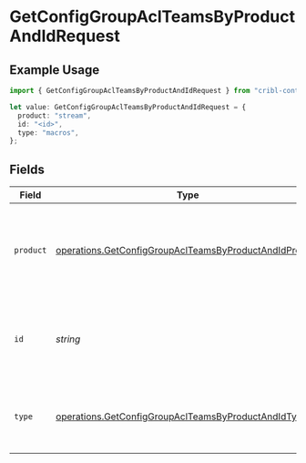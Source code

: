 # GetConfigGroupAclTeamsByProductAndIdRequest

## Example Usage

```typescript
import { GetConfigGroupAclTeamsByProductAndIdRequest } from "cribl-control-plane/models/operations";

let value: GetConfigGroupAclTeamsByProductAndIdRequest = {
  product: "stream",
  id: "<id>",
  type: "macros",
};
```

## Fields

| Field                                                                                                                            | Type                                                                                                                             | Required                                                                                                                         | Description                                                                                                                      |
| -------------------------------------------------------------------------------------------------------------------------------- | -------------------------------------------------------------------------------------------------------------------------------- | -------------------------------------------------------------------------------------------------------------------------------- | -------------------------------------------------------------------------------------------------------------------------------- |
| `product`                                                                                                                        | [operations.GetConfigGroupAclTeamsByProductAndIdProduct](../../models/operations/getconfiggroupaclteamsbyproductandidproduct.md) | :heavy_check_mark:                                                                                                               | Name of the Cribl product that contains the Worker Group or Edge Fleet.                                                          |
| `id`                                                                                                                             | *string*                                                                                                                         | :heavy_check_mark:                                                                                                               | The <code>id</code> of the Worker Group or Edge Fleet to get the team ACL for.                                                   |
| `type`                                                                                                                           | [operations.GetConfigGroupAclTeamsByProductAndIdType](../../models/operations/getconfiggroupaclteamsbyproductandidtype.md)       | :heavy_minus_sign:                                                                                                               | resource type by which to filter access levels                                                                                   |